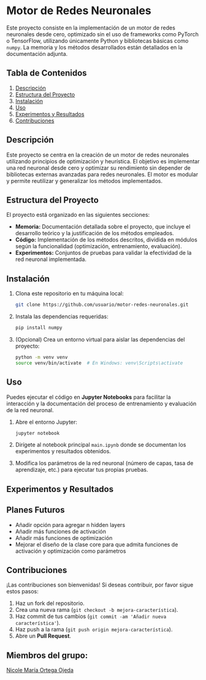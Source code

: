# Motor de Redes Neuronales

Este proyecto consiste en la implementación de un motor de redes neuronales desde cero, optimizado sin el uso de frameworks como PyTorch o TensorFlow, utilizando únicamente Python y bibliotecas básicas como `numpy`. La memoria y los métodos desarrollados están detallados en la documentación adjunta.

## Tabla de Contenidos
1. [Descripción](#descripción)
2. [Estructura del Proyecto](#estructura-del-proyecto)
3. [Instalación](#instalación)
4. [Uso](#uso)
5. [Experimentos y Resultados](#experimentos-y-resultados)
6. [Contribuciones](#contribuciones)

## Descripción

Este proyecto se centra en la creación de un motor de redes neuronales utilizando principios de optimización y heurística. El objetivo es implementar una red neuronal desde cero y optimizar su rendimiento sin depender de bibliotecas externas avanzadas para redes neuronales. El motor es modular y permite reutilizar y generalizar los métodos implementados.

## Estructura del Proyecto

El proyecto está organizado en las siguientes secciones:

- **Memoria:** Documentación detallada sobre el proyecto, que incluye el desarrollo teórico y la justificación de los métodos empleados.
- **Código:** Implementación de los métodos descritos, dividida en módulos según la funcionalidad (optimización, entrenamiento, evaluación).
- **Experimentos:** Conjuntos de pruebas para validar la efectividad de la red neuronal implementada.

## Instalación

1. Clona este repositorio en tu máquina local:

    ```bash
    git clone https://github.com/usuario/motor-redes-neuronales.git
    ```

2. Instala las dependencias requeridas:

    ```bash
    pip install numpy
    ```

3. (Opcional) Crea un entorno virtual para aislar las dependencias del proyecto:

    ```bash
    python -m venv venv
    source venv/bin/activate  # En Windows: venv\Scripts\activate
    ```

## Uso

Puedes ejecutar el código en **Jupyter Notebooks** para facilitar la interacción y la documentación del proceso de entrenamiento y evaluación de la red neuronal.

1. Abre el entorno Jupyter:

    ```bash
    jupyter notebook
    ```

2. Dirígete al notebook principal `main.ipynb` donde se documentan los experimentos y resultados obtenidos.

3. Modifica los parámetros de la red neuronal (número de capas, tasa de aprendizaje, etc.) para ejecutar tus propias pruebas.

## Experimentos y Resultados

## Planes Futuros
- Añadir opción para agregar n hidden layers
- Añadir más funciones de activación
- Añadir más funciones de optimización
- Mejorar el diseño de la clase core para que admita funciones de activación y optimización como parámetros


## Contribuciones

¡Las contribuciones son bienvenidas! Si deseas contribuir, por favor sigue estos pasos:

1. Haz un fork del repositorio.
2. Crea una nueva rama (`git checkout -b mejora-característica`).
3. Haz commit de tus cambios (`git commit -am 'Añadir nueva característica'`).
4. Haz push a la rama (`git push origin mejora-característica`).
5. Abre un **Pull Request**.

## Miembros del grupo:
[Nicole María Ortega Ojeda](https://github.com/nnicoleortegaa)
